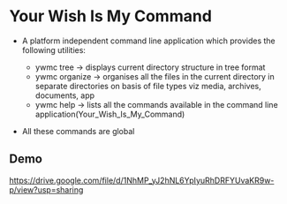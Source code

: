 
# Your Wish Is My Command

* A platform independent command line application which provides the following utilities:
   * ywmc tree -> displays current directory structure in tree format
   * ywmc organize -> organises all the files in the current directory in separate directories on basis of file types viz media, archives, documents, app
   * ywmc help -> lists all the commands available in the command line application(Your_Wish_Is_My_Command)

* All these commands are global

## Demo

https://drive.google.com/file/d/1NhMP_yJ2hNL6YpIyuRhDRFYUvaKR9w-p/view?usp=sharing